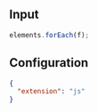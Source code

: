 
## Input
```javascript input
elements.forEach(f);
```

## Configuration
```json configuration
{
  "extension": "js"
}
```
